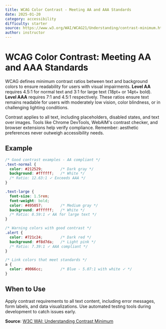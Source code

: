 ```yaml
---
title: WCAG Color Contrast - Meeting AA and AAA Standards
date: 2025-01-20
category: accessibility
difficulty: starter
source: https://www.w3.org/WAI/WCAG21/Understanding/contrast-minimum.html
author: instructor
---
```


# WCAG Color Contrast: Meeting AA and AAA Standards

WCAG defines minimum contrast ratios between text and background colors to ensure readability for users with visual impairments. **Level AA** requires 4.5:1 for normal text and 3:1 for large text (18pt+ or 14pt+ bold). **Level AAA** requires 7:1 and 4.5:1 respectively. These ratios ensure text remains readable for users with moderately low vision, color blindness, or in challenging lighting conditions.

Contrast applies to all text, including placeholders, disabled states, and text over images. Tools like Chrome DevTools, WebAIM's contrast checker, and browser extensions help verify compliance. Remember: aesthetic preferences never outweigh accessibility needs.

## Example

```css
/* Good contrast examples - AA compliant */
.text-normal {
  color: #212529;        /* Dark gray */
  background: #ffffff;   /* White */
  /* Ratio: 12.63:1 ✓ Exceeds AAA */
}

.text-large {
  font-size: 1.5rem;
  font-weight: bold;
  color: #495057;        /* Medium gray */
  background: #ffffff;   /* White */
  /* Ratio: 8.59:1 ✓ AA for large text */
}

/* Warning colors with good contrast */
.alert {
  color: #721c24;        /* Dark red */
  background: #f8d7da;   /* Light pink */
  /* Ratio: 7.39:1 ✓ AAA compliant */
}

/* Link colors that meet standards */
a {
  color: #0066cc;        /* Blue - 5.07:1 with white ✓ */
}
```

## When to Use

Apply contrast requirements to all text content, including error messages, form labels, and data visualizations. Use automated testing tools during development to catch issues early.

**Source**: [W3C WAI: Understanding Contrast Minimum](https://www.w3.org/WAI/WCAG21/Understanding/contrast-minimum.html)